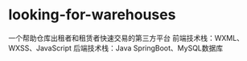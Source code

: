 # looking-for-warehouses
一个帮助仓库出租者和租赁者快速交易的第三方平台
前端技术栈：WXML、WXSS、JavaScript
后端技术栈：Java SpringBoot、MySQL数据库
